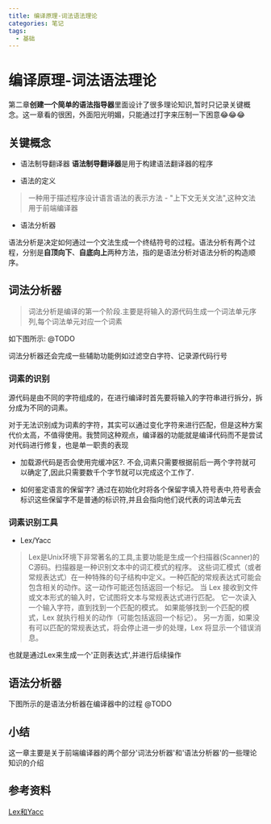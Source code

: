 ```yaml
---
title: 编译原理-词法语法理论
categories: 笔记
tags:
  - 基础
---
```



# 编译原理-词法语法理论

第二章<B>创建一个简单的语法指导器</B>里面设计了很多理论知识,暂时只记录关键概念。这一章看的很困，外面阳光明媚，只能通过打字来压制一下困意😂😂😂

## 关键概念

- 语法制导翻译器
<B>语法制导翻译器</B>是用于构建语法翻译器的程序

- 语法的定义

> 一种用于描述程序设计语言语法的表示方法 - "上下文无关文法",这种文法用于前端编译器


- 语法分析器

语法分析是决定如何通过一个文法生成一个终结符号的过程。语法分析有两个过程，分别是<B>自顶向下</B>、<B>自底向上</B>两种方法，指的是语法分析对语法分析的构造顺序。

## 词法分析器

> 词法分析是编译的第一个阶段.主要是将输入的源代码生成一个词法单元序列,每个词法单元对应一个词素

如下图所示:
@TODO

词法分析器还会完成一些辅助功能例如过滤空白字符、记录源代码行号

### 词素的识别

源代码是由不同的字符组成的，在进行编译时首先要将输入的字符串进行拆分，拆分成为不同的词素。

对于无法识别成为词素的字符，其实可以通过变化字符来进行匹配，但是这种方案代价太高，不值得使用。我赞同这种观点，编译器的功能就是编译代码而不是尝试对代码进行修复，也是单一职责的表现

- 加载源代码是否会使用完缓冲区?.
不会,词素只需要根据前后一两个字符就可以确定了,因此只需要数千个字节就可以完成这个工作了.

- 如何鉴定语言的保留字?
通过在初始化时将各个保留字填入符号表中,符号表会标识这些保留字不是普通的标识符,并且会指向他们说代表的词法单元去


### 词素识别工具

- Lex/Yacc

> Lex是Unix环境下非常著名的工具,主要功能是生成一个扫描器(Scanner)的C源码。扫描器是一种识别文本中的词汇模式的程序。 这些词汇模式（或者常规表达式）在一种特殊的句子结构中定义。一种匹配的常规表达式可能会包含相关的动作。这一动作可能还包括返回一个标记。 当 Lex 接收到文件或文本形式的输入时，它试图将文本与常规表达式进行匹配。 它一次读入一个输入字符，直到找到一个匹配的模式。 如果能够找到一个匹配的模式，Lex 就执行相关的动作（可能包括返回一个标记）。 另一方面，如果没有可以匹配的常规表达式，将会停止进一步的处理，Lex 将显示一个错误消息。

也就是通过Lex来生成一个'正则表达式',并进行后续操作



## 语法分析器




下图所示的是语法分析器在编译器中的过程
@TODO


## 小结 
这一章主要是关于前端编译器的两个部分'词法分析器'和'语法分析器'的一些理论知识的介绍

## 参考资料
[Lex和Yacc](https://sighingnow.github.io/%E7%BC%96%E8%AF%91%E5%8E%9F%E7%90%86/lex_yacc.html)